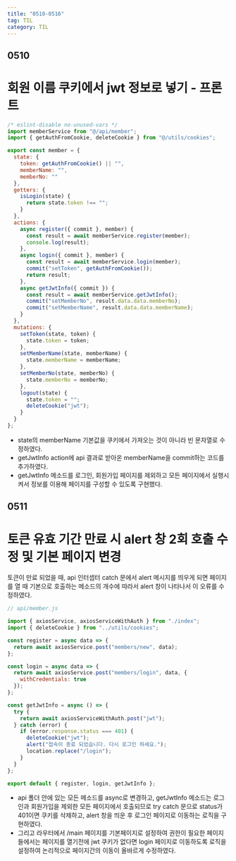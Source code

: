 ```yaml
---
title: "0510-0516"
tag: TIL
category: TIL
---
```

## 0510
# 회원 이름 쿠키에서 jwt 정보로 넣기 - 프론트


```javascript
/* eslint-disable no-unused-vars */
import memberService from "@/api/member";
import { getAuthFromCookie, deleteCookie } from "@/utils/cookies";

export const member = {
  state: {
    token: getAuthFromCookie() || "",
    memberName: "",
    memberNo: ""
  },
  getters: {
    isLogin(state) {
      return state.token !== "";
    }
  },
  actions: {
    async register({ commit }, member) {
      const result = await memberService.register(member);
      console.log(result);
    },
    async login({ commit }, member) {
      const result = await memberService.login(member);
      commit("setToken", getAuthFromCookie());
      return result;
    },
    async getJwtInfo({ commit }) {
      const result = await memberService.getJwtInfo();
      commit("setMemberNo", result.data.data.memberNo);
      commit("setMemberName", result.data.data.memberName);
    }
  },
  mutations: {
    setToken(state, token) {
      state.token = token;
    },
    setMemberName(state, memberName) {
      state.memberName = memberName;
    },
    setMemberNo(state, memberNo) {
      state.memberNo = memberNo;
    },
    logout(state) {
      state.token = "";
      deleteCookie("jwt");
    }
  }
};
```
* state의 memberName 기본값을 쿠키에서 가져오는 것이 아니라 빈 문자열로 수정하였다.
* getJwtInfo action에 api 결과로 받아온 memberName을 commit하는 코드를 추가하였다.
* getJwtInfo 메소드를 로그인, 회원가입 페이지를 제외하고 모든 페이지에서 실행시켜서 정보를 이용해 페이지를 구성할 수 있도록 구현했다.


## 0511
# 토큰 유효 기간 만료 시 alert 창 2회 호출 수정 및 기본 페이지 변경
토큰이 만료 되었을 때, api 인터셉터 catch 문에서 alert 메시지를 띄우게 되면 페이지를 열 때 기본으로 호출하는 메소드의 개수에 따라서 alert 창이 나타나서 이 오류를 수정하였다.

```javascript
// api/member.js

import { axiosService, axiosServiceWithAuth } from "./index";
import { deleteCookie } from "../utils/cookies";

const register = async data => {
  return await axiosService.post("members/new", data);
};

const login = async data => {
  return await axiosService.post("members/login", data, {
    withCredentials: true
  });
};

const getJwtInfo = async () => {
  try {
    return await axiosServiceWithAuth.post("jwt");
  } catch (error) {
    if (error.response.status === 401) {
      deleteCookie("jwt");
      alert("접속이 종료 되었습니다. 다시 로그인 하세요.");
      location.replace("/login");
    }
  }
};

export default { register, login, getJwtInfo };
```
* api 폴더 안에 있는 모든 메소드를 async로 변경하고, getJwtInfo 메소드는 로그인과 회원가입을 제외한 모든 페이지에서 호출되므로 try catch 문으로 status가 401이면 쿠키를 삭제하고, alert 창을 띄운 후 로그인 페이지로 이동하는 로직을 구현하였다.
* 그리고 라우터에서 /main 페이지를 기본페이지로 설정하여 권한이 필요한 페이지들에서는 페이지를 열기전에 jwt 쿠키가 없다면 login 페이지로 이동하도록 로직을 설정하여 논리적으로 페이지간의 이동이 올바르게 수정하였다.

